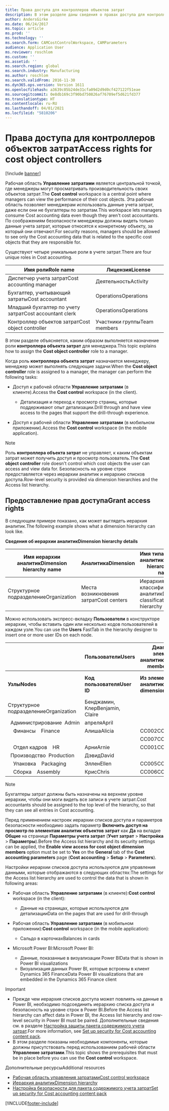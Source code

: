 ```yaml
---
title: Права доступа для контроллеров объектов затрат
description: В этом разделе даны сведения о правах доступа для контроллеров объектов затрат.
author: AndersGirke
ms.date: 06/24/2017
ms.topic: article
ms.prod: ''
ms.technology: ''
ms.search.form: CAMCostControlWorkspace, CAMParameters
audience: Application User
ms.reviewer: roschlom
ms.custom: ''
ms.assetid: ''
ms.search.region: global
ms.search.industry: Manufacturing
ms.author: roschlom
ms.search.validFrom: 2016-11-30
ms.dyn365.ops.version: Version 1611
ms.openlocfilehash: a3639c05b24de31cfa09d2d9d0cf427122f51eae
ms.sourcegitcommit: 0e8db169c3f90bd750826af76709ef5d621fd377
ms.translationtype: HT
ms.contentlocale: ru-RU
ms.lasthandoff: 04/01/2021
ms.locfileid: "5810206"
---
```

# <a name="access-rights-for-cost-object-controllers"></a><span data-ttu-id="4e2ac-103">Права доступа для контроллеров объектов затрат</span><span class="sxs-lookup"><span data-stu-id="4e2ac-103">Access rights for cost object controllers</span></span>

[!include [banner](../includes/banner.md)]

<span data-ttu-id="4e2ac-104">Рабочая область **Управление затратами** является центральной точкой, где менеджеры могут просматривать производительность своих объектов затрат.</span><span class="sxs-lookup"><span data-stu-id="4e2ac-104">The **Cost control** workspace is a central point where managers can view the performance of their cost objects.</span></span> <span data-ttu-id="4e2ac-105">Эта рабочая область позволяет менеджерам использовать данные учета затрат, даже если они не бухгалтеры по затратам.</span><span class="sxs-lookup"><span data-stu-id="4e2ac-105">This workspace lets managers consume Cost accounting data even though they aren't cost accountants.</span></span> <span data-ttu-id="4e2ac-106">По соображениям безопасности менеджеры должны видеть только данные учета затрат, которые относятся к конкретному объекту, за который они отвечают.</span><span class="sxs-lookup"><span data-stu-id="4e2ac-106">For security reasons, managers should be allowed to see only the Cost accounting data that is related to the specific cost objects that they are responsible for.</span></span>

<span data-ttu-id="4e2ac-107">Существуют четыре уникальные роли в учете затрат.</span><span class="sxs-lookup"><span data-stu-id="4e2ac-107">There are four unique roles in Cost accounting.</span></span>

| <span data-ttu-id="4e2ac-108">Имя роли</span><span class="sxs-lookup"><span data-stu-id="4e2ac-108">Role name</span></span>               | <span data-ttu-id="4e2ac-109">Лицензия</span><span class="sxs-lookup"><span data-stu-id="4e2ac-109">License</span></span>      |
|-------------------------|--------------|
| <span data-ttu-id="4e2ac-110">Диспетчер учета затрат</span><span class="sxs-lookup"><span data-stu-id="4e2ac-110">Cost accounting manager</span></span> | <span data-ttu-id="4e2ac-111">Деятельность</span><span class="sxs-lookup"><span data-stu-id="4e2ac-111">Activity</span></span>     |
| <span data-ttu-id="4e2ac-112">Бухгалтер, учитывающий затраты</span><span class="sxs-lookup"><span data-stu-id="4e2ac-112">Cost accountant</span></span>         | <span data-ttu-id="4e2ac-113">Operations</span><span class="sxs-lookup"><span data-stu-id="4e2ac-113">Operations</span></span>   |
| <span data-ttu-id="4e2ac-114">Младший бухгалтер по учету затрат</span><span class="sxs-lookup"><span data-stu-id="4e2ac-114">Cost accountant clerk</span></span>   | <span data-ttu-id="4e2ac-115">Operations</span><span class="sxs-lookup"><span data-stu-id="4e2ac-115">Operations</span></span>   |
| <span data-ttu-id="4e2ac-116">Контроллер объектов затрат</span><span class="sxs-lookup"><span data-stu-id="4e2ac-116">Cost object controller</span></span>  | <span data-ttu-id="4e2ac-117">Участники группы</span><span class="sxs-lookup"><span data-stu-id="4e2ac-117">Team members</span></span> |

<span data-ttu-id="4e2ac-118">В этом разделе объясняется, каким образом выполняется назначение роли **контроллера объекта затрат** для менеджера.</span><span class="sxs-lookup"><span data-stu-id="4e2ac-118">This topic explains how to assign the **Cost object controller** role to a manager.</span></span>

<span data-ttu-id="4e2ac-119">Когда роль **контроллера объекта затрат** назначается менеджеру, менеджер может выполнять следующие задачи:</span><span class="sxs-lookup"><span data-stu-id="4e2ac-119">When the **Cost object controller** role is assigned to a manager, the manager can perform the following tasks:</span></span>

- <span data-ttu-id="4e2ac-120">Доступ к рабочей области **Управление затратами** (в клиенте).</span><span class="sxs-lookup"><span data-stu-id="4e2ac-120">Access the **Cost control** workspace (in the client).</span></span>

    - <span data-ttu-id="4e2ac-121">Детализация и переход к просмотр страниц, которые поддерживают опыт детализации.</span><span class="sxs-lookup"><span data-stu-id="4e2ac-121">Drill through and have view access to the pages that support the drill-through experience.</span></span>

- <span data-ttu-id="4e2ac-122">Доступ к рабочей области **Управление затратами** (в мобильном приложении).</span><span class="sxs-lookup"><span data-stu-id="4e2ac-122">Access the **Cost control** workspace (in the mobile application).</span></span>

> [!NOTE]
> <span data-ttu-id="4e2ac-123">Роль **контроллера объекта затрат** не управляет, к каким объектам затрат может получить доступ и просмотр пользователь.</span><span class="sxs-lookup"><span data-stu-id="4e2ac-123">The **Cost object controller** role doesn't control which cost objects the user can access and view data for.</span></span> <span data-ttu-id="4e2ac-124">Безопасность на уровне строк предоставляется через иерархии аналитик и иерархию списков доступа.</span><span class="sxs-lookup"><span data-stu-id="4e2ac-124">Row-level security is provided via dimension hierarchies and the Access list hierarchy.</span></span>

## <a name="grant-access-rights"></a><span data-ttu-id="4e2ac-125">Предоставление прав доступа</span><span class="sxs-lookup"><span data-stu-id="4e2ac-125">Grant access rights</span></span>
<span data-ttu-id="4e2ac-126">В следующем примере показано, как может выглядеть иерархия аналитик.</span><span class="sxs-lookup"><span data-stu-id="4e2ac-126">The following example shows what a dimension hierarchy can look like.</span></span>

<span data-ttu-id="4e2ac-127">**Сведения об иерархии аналитик**</span><span class="sxs-lookup"><span data-stu-id="4e2ac-127">**Dimension hierarchy details**</span></span>

| <span data-ttu-id="4e2ac-128">Имя иерархии аналитик</span><span class="sxs-lookup"><span data-stu-id="4e2ac-128">Dimension hierarchy name</span></span> | <span data-ttu-id="4e2ac-129">Аналитика</span><span class="sxs-lookup"><span data-stu-id="4e2ac-129">Dimension</span></span>    | <span data-ttu-id="4e2ac-130">Имя типа иерархии аналитик</span><span class="sxs-lookup"><span data-stu-id="4e2ac-130">Dimension hierarchy type name</span></span>      | <span data-ttu-id="4e2ac-131">Иерархия списков доступа</span><span class="sxs-lookup"><span data-stu-id="4e2ac-131">Access list hierarchy</span></span> |
|--------------------------|--------------|------------------------------------|-----------------------|
| <span data-ttu-id="4e2ac-132">Cтруктурное подразделение</span><span class="sxs-lookup"><span data-stu-id="4e2ac-132">Organization</span></span>             | <span data-ttu-id="4e2ac-133">Места возникновения затрат</span><span class="sxs-lookup"><span data-stu-id="4e2ac-133">Cost centers</span></span> | <span data-ttu-id="4e2ac-134">Иерархия классификации аналитик</span><span class="sxs-lookup"><span data-stu-id="4e2ac-134">Dimension classification hierarchy</span></span> | <span data-ttu-id="4e2ac-135">**Да**</span><span class="sxs-lookup"><span data-stu-id="4e2ac-135">**Yes**</span></span>               |

<span data-ttu-id="4e2ac-136">Можно использовать экспресс-вкладку **Пользователи** в конструкторе иерархии, чтобы вставить один или несколько кодов пользователей в каждом узле.</span><span class="sxs-lookup"><span data-stu-id="4e2ac-136">You can use the **Users** FastTab in the hierarchy designer to insert one or more user IDs on each node.</span></span>

|                                   | <span data-ttu-id="4e2ac-137">Пользователи</span><span class="sxs-lookup"><span data-stu-id="4e2ac-137">Users</span></span>            | <span data-ttu-id="4e2ac-138">Диапазоны элементов аналитики</span><span class="sxs-lookup"><span data-stu-id="4e2ac-138">Dimension member ranges</span></span>   |                         |
|-----------------------------------|------------------|---------------------------|-------------------------|
| <span data-ttu-id="4e2ac-139">**Узлы**</span><span class="sxs-lookup"><span data-stu-id="4e2ac-139">**Nodes**</span></span>                         | <span data-ttu-id="4e2ac-140">**Код пользователя**</span><span class="sxs-lookup"><span data-stu-id="4e2ac-140">**User ID**</span></span>      | <span data-ttu-id="4e2ac-141">**Из элемента аналитики**</span><span class="sxs-lookup"><span data-stu-id="4e2ac-141">**From dimension member**</span></span> | <span data-ttu-id="4e2ac-142">**В элемент аналитики**</span><span class="sxs-lookup"><span data-stu-id="4e2ac-142">**To dimension member**</span></span> |
| <span data-ttu-id="4e2ac-143">Cтруктурное подразделение</span><span class="sxs-lookup"><span data-stu-id="4e2ac-143">Organization</span></span>                      | <span data-ttu-id="4e2ac-144">Бенджамин, Клер</span><span class="sxs-lookup"><span data-stu-id="4e2ac-144">Benjamin, Claire</span></span> |                           |                         |
| <span data-ttu-id="4e2ac-145">&nbsp;&nbsp;Администрирование</span><span class="sxs-lookup"><span data-stu-id="4e2ac-145">&nbsp;&nbsp;Admin</span></span>                 | <span data-ttu-id="4e2ac-146">апреля</span><span class="sxs-lookup"><span data-stu-id="4e2ac-146">April</span></span>            |                           |                         |
| <span data-ttu-id="4e2ac-147">&nbsp;&nbsp;&nbsp;&nbsp;Финансы</span><span class="sxs-lookup"><span data-stu-id="4e2ac-147">&nbsp;&nbsp;&nbsp;&nbsp;Finance</span></span>   | <span data-ttu-id="4e2ac-148">Алиша</span><span class="sxs-lookup"><span data-stu-id="4e2ac-148">Alicia</span></span>           | <span data-ttu-id="4e2ac-149">CC002</span><span class="sxs-lookup"><span data-stu-id="4e2ac-149">CC002</span></span>                     | <span data-ttu-id="4e2ac-150">CC003</span><span class="sxs-lookup"><span data-stu-id="4e2ac-150">CC003</span></span>                   |
|                                   |                  | <span data-ttu-id="4e2ac-151">CC007</span><span class="sxs-lookup"><span data-stu-id="4e2ac-151">CC007</span></span>                     | <span data-ttu-id="4e2ac-152">CC007</span><span class="sxs-lookup"><span data-stu-id="4e2ac-152">CC007</span></span>                   |
| <span data-ttu-id="4e2ac-153">&nbsp;&nbsp;&nbsp;&nbsp;Отдел кадров</span><span class="sxs-lookup"><span data-stu-id="4e2ac-153">&nbsp;&nbsp;&nbsp;&nbsp;HR</span></span>        | <span data-ttu-id="4e2ac-154">Арни</span><span class="sxs-lookup"><span data-stu-id="4e2ac-154">Arnie</span></span>            | <span data-ttu-id="4e2ac-155">CC001</span><span class="sxs-lookup"><span data-stu-id="4e2ac-155">CC001</span></span>                     | <span data-ttu-id="4e2ac-156">CC001</span><span class="sxs-lookup"><span data-stu-id="4e2ac-156">CC001</span></span>                   |
| <span data-ttu-id="4e2ac-157">&nbsp;&nbsp;Производство</span><span class="sxs-lookup"><span data-stu-id="4e2ac-157">&nbsp;&nbsp;Production</span></span>            | <span data-ttu-id="4e2ac-158">Дэвид</span><span class="sxs-lookup"><span data-stu-id="4e2ac-158">David</span></span>            |                           |                         |
| <span data-ttu-id="4e2ac-159">&nbsp;&nbsp;&nbsp;&nbsp;Упаковка</span><span class="sxs-lookup"><span data-stu-id="4e2ac-159">&nbsp;&nbsp;&nbsp;&nbsp;Packaging</span></span> | <span data-ttu-id="4e2ac-160">Эллен</span><span class="sxs-lookup"><span data-stu-id="4e2ac-160">Ellen</span></span>            | <span data-ttu-id="4e2ac-161">CC005</span><span class="sxs-lookup"><span data-stu-id="4e2ac-161">CC005</span></span>                     | <span data-ttu-id="4e2ac-162">CC005</span><span class="sxs-lookup"><span data-stu-id="4e2ac-162">CC005</span></span>                   |
| <span data-ttu-id="4e2ac-163">&nbsp;&nbsp;&nbsp;&nbsp;Сборка</span><span class="sxs-lookup"><span data-stu-id="4e2ac-163">&nbsp;&nbsp;&nbsp;&nbsp;Assembly</span></span>  | <span data-ttu-id="4e2ac-164">Крис</span><span class="sxs-lookup"><span data-stu-id="4e2ac-164">Chris</span></span>            | <span data-ttu-id="4e2ac-165">CC006</span><span class="sxs-lookup"><span data-stu-id="4e2ac-165">CC006</span></span>                     | <span data-ttu-id="4e2ac-166">CC006</span><span class="sxs-lookup"><span data-stu-id="4e2ac-166">CC006</span></span>                   |

> [!NOTE]
> <span data-ttu-id="4e2ac-167">Бухгалтеры затрат должны быть назначены на верхнем уровне иерархии, чтобы они моги видеть все записи в учете затрат.</span><span class="sxs-lookup"><span data-stu-id="4e2ac-167">Cost accountants should be assigned to the top level of the hierarchy, so that they can see all entries in Cost accounting.</span></span>

<span data-ttu-id="4e2ac-168">Перед применением настроек иерархии списков доступа и параметров безопасности необходимо задать параметр **Включить доступ на просмотр по элементам аналитик объектов затрат** как **Да** на вкладке **Общие** на странице **Параметры учета затрат** (**Учет затрат** > **Настройка** > **Параметры**).</span><span class="sxs-lookup"><span data-stu-id="4e2ac-168">Before the Access list hierarchy and its security settings can be applied, the **Enable view access for cost object dimension members** option must be set to **Yes** on the **General** tab of the **Cost accounting parameters** page (**Cost accounting** > **Setup** > **Parameters**).</span></span>

<span data-ttu-id="4e2ac-169">Настройки иерархии списков доступа используются для управления данными, которые отображаются в следующих областях:</span><span class="sxs-lookup"><span data-stu-id="4e2ac-169">The settings for the Access list hierarchy are used to control the data that is shown in following areas:</span></span>

- <span data-ttu-id="4e2ac-170">Рабочая область **Управление затратами** (в клиенте):</span><span class="sxs-lookup"><span data-stu-id="4e2ac-170">**Cost control** workspace (in the client):</span></span>

    - <span data-ttu-id="4e2ac-171">Данные на страницах, которые используются для детализации</span><span class="sxs-lookup"><span data-stu-id="4e2ac-171">Data on the pages that are used for drill-through</span></span>

- <span data-ttu-id="4e2ac-172">Рабочая область **Управление затратами** (в мобильном приложении):</span><span class="sxs-lookup"><span data-stu-id="4e2ac-172">**Cost control** workspace (in the mobile application):</span></span>

    - <span data-ttu-id="4e2ac-173">Сальдо в карточках</span><span class="sxs-lookup"><span data-stu-id="4e2ac-173">Balances in cards</span></span>

- <span data-ttu-id="4e2ac-174">Microsoft Power BI:</span><span class="sxs-lookup"><span data-stu-id="4e2ac-174">Microsoft Power BI:</span></span>

    - <span data-ttu-id="4e2ac-175">Данные, показанные в визуализации Power BI</span><span class="sxs-lookup"><span data-stu-id="4e2ac-175">Data that is shown in Power BI visualizations</span></span>
    - <span data-ttu-id="4e2ac-176">Визуализация данных Power BI, которые встроены в клиент Dynamics 365 Finance</span><span class="sxs-lookup"><span data-stu-id="4e2ac-176">Data Power BI visualizations that are embedded in the Dynamics 365 Finance client</span></span>

> [!IMPORTANT]
> - <span data-ttu-id="4e2ac-177">Прежде чем иерархия списков доступа может повлиять на данные в Power BI, необходимо подсоединить иерархию списка доступа и безопасность на уровне строк в Power BI.</span><span class="sxs-lookup"><span data-stu-id="4e2ac-177">Before the Access list hierarchy can affect data in Power BI, the Access list hierarchy and row-level security in Power BI must be paired.</span></span> <span data-ttu-id="4e2ac-178">Дополнительные сведения см. в разделе [Настройка защиты пакета содержимого учета затрат](../../dev-itpro/analytics/setup-security-cost-accounting-content-pack.md).</span><span class="sxs-lookup"><span data-stu-id="4e2ac-178">For more information, see [Set up security for Cost accounting content pack](../../dev-itpro/analytics/setup-security-cost-accounting-content-pack.md).</span></span>
> - <span data-ttu-id="4e2ac-179">В этом разделе показаны необходимые компоненты, которые должны присутствовать перед использованием рабочей области **Управление затратами**.</span><span class="sxs-lookup"><span data-stu-id="4e2ac-179">This topic shows the prerequisites that must be in place before you can use the **Cost control** workspace.</span></span>

<span data-ttu-id="4e2ac-180">Дополнительные ресурсы</span><span class="sxs-lookup"><span data-stu-id="4e2ac-180">Additional resources</span></span>

- [<span data-ttu-id="4e2ac-181">Рабочая область управления затратами</span><span class="sxs-lookup"><span data-stu-id="4e2ac-181">Cost control workspace</span></span>](cost-control-workspace.md)
- [<span data-ttu-id="4e2ac-182">Иерархия аналитик</span><span class="sxs-lookup"><span data-stu-id="4e2ac-182">Dimension hierarchy</span></span>](dimension-hierarchy.md)
- [<span data-ttu-id="4e2ac-183">Настройка безопасности для пакета содержимого учета затрат</span><span class="sxs-lookup"><span data-stu-id="4e2ac-183">Set up security for Cost accounting content pack</span></span>](../../dev-itpro/analytics/setup-security-cost-accounting-content-pack.md)


[!INCLUDE[footer-include](../../includes/footer-banner.md)]